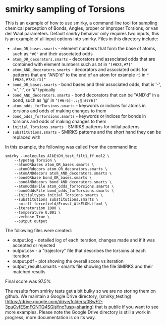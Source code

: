 # smirky sampling of Torsions

This is an example of how to use smirky, a command line tool for sampling chemical perception of Bonds, Angles, proper or improper Torsions, or van der Waal parameters. Default smirky behaivor only requires two inputs, this is an example of all input options into smirky. Files in this directory include:

* `atom_OR_bases.smarts` - element numbers that form the base of atoms, such as `"#6"` and their associated odds
* `atom_OR_decorators.smarts` - decorators and associated odds that are combined with element numbers such as `X4` in `"[#6X3,#7]"`
* `atom_AND_decorators.smarts` - decorators and associated odds for patterns that are "AND'd" to the end of an atom for example `r5` in `"[#6X4,#7X3;r5]"`
* `bond_OR_bases.smarts` - bond bases and their associated odds, that is '-', '=', ':', or '#' typically
* `bond_AND_decorators.smarts` - bond decorators that can be "AND'd" in a bond, such as '@' in `"[#6r6]-,:;@[#7r6]"`
* `atom_odds_forTorsions.smarts` - keywords or indices for atoms in torsions and odds of making changes to them
* `bond_odds_forTorsions.smarts` - keywords or indices for bonds in torsions and odds of making changes to them
* `initial_Torsions.smarts` - SMIRKS patterns for initial patterns
* `substitutions.smarts` - SMIRKS patterns and the short hand they can be replaced with

In this example, the following was called from the command line:

```
smirky --molecules AlkEtOH_test_filt1_ff.mol2 \
    --typetag Torsion \
    --atomORbases atom_OR_bases.smarts \
    --atomORdecors atom_OR_decorators.smarts \
    --atomANDdecors atom_AND_decorators.smarts \
    --bondORbase bond_OR_bases.smarts \
    --bondANDdecors bond_AND_decorators.smarts \
    --atomOddsFile atom_odds_forTorsions.smarts \
    --bondOddsFile bond_odds_forTorsions.smarts \
    --initialtypes initial_Torsions.smarts \
    --substitutions substitutions.smarts \
    --smirff forcefield/Frosst_AlkEtOH.ffxml \
    --iteratorsion 1000 \
    --temperature 0.001 \ 
    --verbose True \
    --output output
```

The following files were created:
* output.log - detailed log of each iteration, changes made and if it was accepted or rejected
* output.csv - a "trajectory" file that describes the torsions at each iteration
* output.pdf - plot showing the overall score vs iteration
* output_results.smarts - smarts file showing the file SMIRKS and their matched results

Final score was 97.5%

The results from smirky tests get a bit bulky so we are no storing them on github. 
We maintain a Google Drive directory, 
(smirky_testing)[https://drive.google.com/drive/folders/0BwF2-3puCvfESmFGNTQ4SGlsYnc?usp=sharing]
that is public if you want to see more examples. 
Please note the Google Drive directory is still a work in progress, more documentation
is on its way. 
